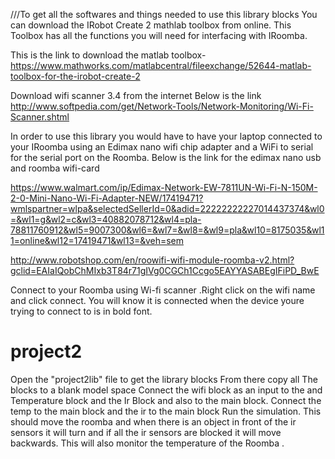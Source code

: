 ///To get all the softwares and things needed to use this library blocks
You can download the IRobot Create 2 mathlab toolbox from online. This Toolbox has all the functions you will need for interfacing with IRoomba.

This is the link to download the matlab toolbox- https://www.mathworks.com/matlabcentral/fileexchange/52644-matlab-toolbox-for-the-irobot-create-2

Download wifi scanner 3.4 from the internet Below is the link http://www.softpedia.com/get/Network-Tools/Network-Monitoring/Wi-Fi-Scanner.shtml

In order to use this library you would have to have your laptop connected to your IRoomba using an Edimax nano wifi chip adapter and a WiFi to serial for the serial port on the Roomba. Below is the link for the edimax nano usb and roomba wifi-card

https://www.walmart.com/ip/Edimax-Network-EW-7811UN-Wi-Fi-N-150M-2-0-Mini-Nano-Wi-Fi-Adapter-NEW/17419471?wmlspartner=wlpa&selectedSellerId=0&adid=22222222227014437374&wl0=&wl1=g&wl2=c&wl3=40882078712&wl4=pla-78811760912&wl5=9007300&wl6=&wl7=&wl8=&wl9=pla&wl10=8175035&wl11=online&wl12=17419471&wl13=&veh=sem

http://www.robotshop.com/en/roowifi-wifi-module-roomba-v2.html?gclid=EAIaIQobChMIxb3T84r71gIVg0CGCh1Ccgo5EAYYASABEgIFiPD_BwE

Connect to your Roomba using Wi-fi scanner .Right click on the wifi name and click connect. You will know it is connected when the device youre trying to connect to is in bold font.


# project2


Open the "project2lib" file to get the library blocks
From there copy all The blocks to a blank model space
Connect the wifi block as an input to the   and Temperature block and 
the Ir Block and also to the main block. Connect the temp to the main block and the ir to the main block
Run the simulation. This should move the roomba and when there is an object in front of the ir sensors it will turn 
and if all the ir sensors are blocked it will move backwards. This will also monitor the temperature of the Roomba .
